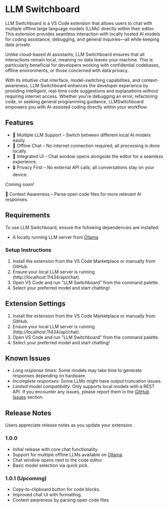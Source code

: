 # LLM Switchboard

LLM Switchboard is a VS Code extension that allows users to chat with multiple offline large language models (LLMs) directly within their editor. This extension provides seamless interaction with locally hosted AI models for coding assistance, debugging, and general inquiries—all while keeping data private.

Unlike cloud-based AI assistants, LLM Switchboard ensures that all interactions remain local, meaning no data leaves your machine. This is particularly beneficial for developers working with confidential codebases, offline environments, or those concerned with data privacy.

With its intuitive chat interface, model-switching capabilities, and context-awareness, LLM Switchboard enhances the developer experience by providing intelligent, real-time code suggestions and explanations without requiring internet access. Whether you're debugging an error, refactoring code, or seeking general programming guidance, LLMSwitchboard empowers you with AI-assisted coding directly within your workflow.

## Features

* 🤖 Multiple LLM Support – Switch between different local AI models easily.
* 🔌 Offline Chat – No internet connection required; all processing is done locally.
* 📌 Integrated UI – Chat window opens alongside the editor for a seamless experience.
* 🔒 Privacy First – No external API calls; all conversations stay on your device.

*Coming soon!* 

📝 Context Awareness – Parse open code files for more relevant AI responses.

## Requirements

To use LLM Switchboard, ensure the following dependencies are installed:
* A locally running LLM server from [Ollama](https://ollama.com)

### Setup Instructions
1. Install the extension from the VS Code Marketplace or manually from GitHub.
2. Ensure your local LLM server is running (http://localhost:11434/api/chat).
3. Open VS Code and run "LLM Switchboard" from the command palette.
4. Select your preferred model and start chatting!

## Extension Settings

1. Install the extension from the VS Code Marketplace or manually from GitHub.
2. Ensure your local LLM server is running (http://localhost:11434/api/chat).
3. Open VS Code and run "LLM Switchboard" from the command palette.
4. Select your preferred model and start chatting!

## Known Issues

* *Long response times*: Some models may take time to generate responses depending on hardware.
* *Incomplete responses*: Some LLMs might have output truncation issues.
* *Limited model compatibility*: Only supports local models with a REST API.
If you encounter any issues, please report them in the [GitHub Issues](https://github.com/spoorthiuk/llm-switchboard/issues) section.

## Release Notes

Users appreciate release notes as you update your extension.

### 1.0.0

* Initial release with core chat functionality.
* Support for multiple offline LLMs available on [Ollama](https://ollama.com/search).
* Chat window opens next to the code editor.
* Basic model selection via quick pick.

### 1.0.1 (Upcoming)

* Copy-to-clipboard button for code blocks.
* Improved chat UI with formatting.
* Context awareness by parsing open code files

